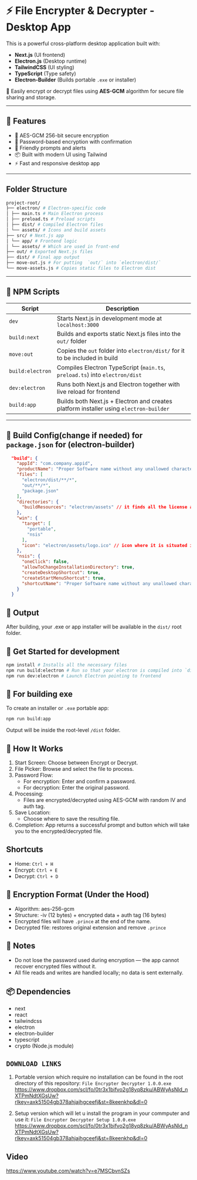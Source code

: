 # ⚡ File Encrypter & Decrypter - Desktop App

This is a powerful cross-platform desktop application built with:

- **Next.js** (UI frontend)
- **Electron.js** (Desktop runtime)
- **TailwindCSS** (UI styling)
- **TypeScript** (Type safety)
- **Electron-Builder** (Builds portable `.exe` or installer)

🔐 Easily encrypt or decrypt files using **AES-GCM** algorithm for secure file sharing and storage.

---

## 🧠 Features

- 🔐 AES-GCM 256-bit secure encryption
- 🔑 Password-based encryption with confirmation
- 💬 Friendly prompts and alerts
- 📦 Built with modern UI using Tailwind
- ⚡ Fast and responsive desktop app

---

## Folder Structure
```bash
project-root/
├── electron/ # Electron-specific code
│ ├── main.ts # Main Electron process
│ ├── preload.ts # Preload scripts
│ ├── dist/ # Compiled Electron files
│ └── assets/ # Icons and build assets
├── src/ # Next.js app
│ └── app/ # Frontend logic
│ └── assets/ # Which are used in front-end
├── out/ # Exported Next.js files
├── dist/ # Final app output
├── move-out.js # For putting  `out/` into `electron/dist/`
└── move-assets.js # Copies static files to Electron dist
```
---
## 📜 NPM Scripts

| Script              | Description                                                                 |
|---------------------|-----------------------------------------------------------------------------|
| `dev`               | Starts Next.js in development mode at `localhost:3000`                      |
| `build:next`        | Builds and exports static Next.js files into the `out/` folder              |
| `move:out`          | Copies the `out` folder into `electron/dist/` for it to be included in build|
| `build:electron`    | Compiles Electron TypeScript (`main.ts`, `preload.ts`) into `electron/dist` |
| `dev:electron`      | Runs both Next.js and Electron together with live reload for frontend       |
| `build:app`         | Builds both Next.js + Electron and creates platform installer using `electron-builder` |

---

## 🔗 Build Config(change if needed) for `package.json` for (electron-builder)

```json
  "build": {
    "appId": "com.company.appid",
    "productName": "Proper Software name without any unallowed characters", // dont add stuff like "/" , "|" , "$" [all the unallowed characters should not be used here or in any product name variable]
    "files": [
      "electron/dist/**/*",
      "out/**/*",
      "package.json"
    ],
    "directories": {
      "buildResources": "electron/assets" // it finds all the license and stuff from here
    },
    "win": {
      "target": [
        "portable",
        "nsis"
      ],
      "icon": "electron/assets/logo.ico" // icon where it is situated in the context oc package.json
    },
    "nsis": {
      "oneClick": false,
      "allowToChangeInstallationDirectory": true,
      "createDesktopShortcut": true,
      "createStartMenuShortcut": true,
      "shortcutName": "Proper Software name without any unallowed characters"
    }
  }
```

## 📁 Output
After building, your .exe or app installer will be available in the `dist/` root folder.

## 🚀 Get Started for development

```bash
npm install # Installs all the necessary files 
npm run build:electron # Run so that your electron is compiled into `dist` folder
npm run dev:electron # Launch Electron pointing to frontend
```

## 🚀 For building exe
To create an installer or `.exe` portable app:
```bash
npm run build:app
```
Output will be inside the root-level `/dist` folder.

## 🧾 How It Works
1. Start Screen: Choose between Encrypt or Decrypt.
2. File Picker: Browse and select the file to process.
3. Password Flow:
    - For encryption: Enter and confirm a password.
    - For decryption: Enter the original password.
4. Processing:
    - Files are encrypted/decrypted using AES-GCM with random IV and auth tag.
5. Save Location:
    - Choose where to save the resulting file.
6. Completion: App returns a successful prompt and button which will take you to the encrypted/decrypted file.

## Shortcuts
- Home: `Ctrl + H`
- Encrypt: `Ctrl + E`
- Decrypt: `Ctrl + D`

## 📁 Encryption Format (Under the Hood)
- Algorithm: aes-256-gcm
- Structure:
    -iv (12 bytes) + encrypted data + auth tag (16 bytes)
- Encrypted files will have `.prince` at the end of the name.
- Decrypted file: restores original extension and remove `.prince`

## 📎 Notes
- Do not lose the password used during encryption — the app cannot recover encrypted files without it.
- All file reads and writes are handled locally; no data is sent externally.

## 📦 Dependencies
- next
- react
- tailwindcss
- electron
- electron-builder
- typescript
- crypto (Node.js module)

## `DOWNLOAD LINKS`

1. Portable version which require no installation can be found in the root directory of this repository: `File Encrypter Decrypter 1.0.0.exe`
https://www.dropbox.com/scl/fo/0tr3x1bifvo2g18yq8zku/ABWyAsNld_nXTPmNdtXGsUw?rlkey=axk51504gb378ahjajhgceefj&st=8keenkhp&dl=0

2. Setup version which will let u install the program in your commputer and use it: `File Encrypter Decrypter Setup 1.0.0.exe`
https://www.dropbox.com/scl/fo/0tr3x1bifvo2g18yq8zku/ABWyAsNld_nXTPmNdtXGsUw?rlkey=axk51504gb378ahjajhgceefj&st=8keenkhp&dl=0

## Video 
https://www.youtube.com/watch?v=e7MSCbvnSZs